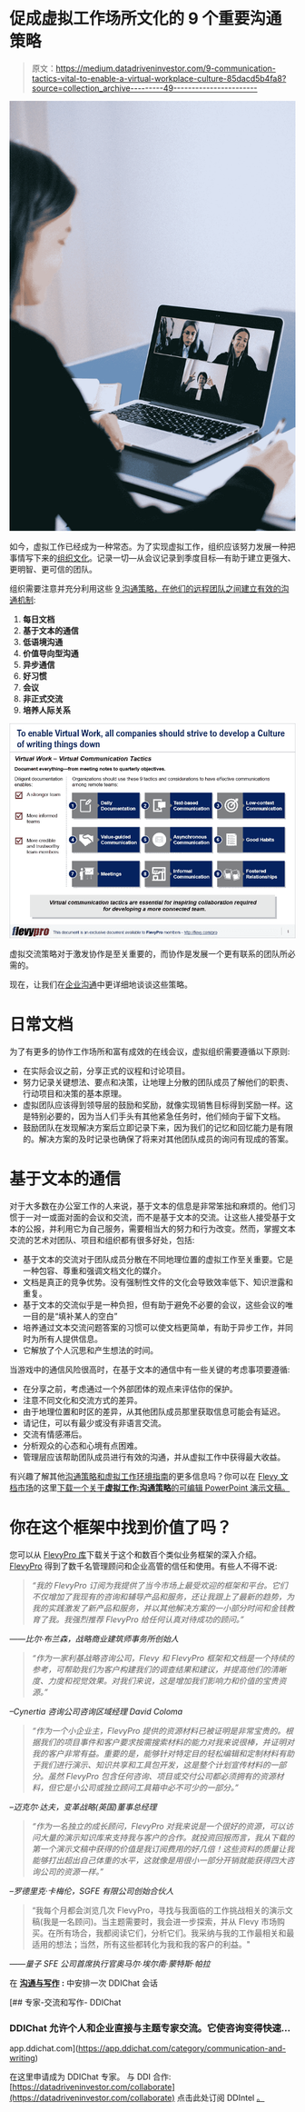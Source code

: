 # 促成虚拟工作场所文化的 9 个重要沟通策略

> 原文：<https://medium.datadriveninvestor.com/9-communication-tactics-vital-to-enable-a-virtual-workplace-culture-85dacd5b4fa8?source=collection_archive---------49----------------------->

![](img/8df0ae648823eae53eb9857bc8fe409d.png)

如今，虚拟工作已经成为一种常态。为了实现虚拟工作，组织应该努力发展一种把事情写下来的[组织文化](https://flevy.com/browse/stream/culture)。记录一切—从会议记录到季度目标—有助于建立更强大、更明智、更可信的团队。

组织需要注意并充分利用这些 [9 沟通策略，在他们的远程团队之间建立有效的沟通机制](https://flevy.com/browse/flevypro/virtual-teams-challenges-and-benefits-4013):

1.  **每日文档**
2.  **基于文本的通信**
3.  **低语境沟通**
4.  **价值导向型沟通**
5.  **异步通信**
6.  **好习惯**
7.  **会议**
8.  **非正式交流**
9.  **培养人际关系**

![](img/f34c0aefad2323e436fdca91860d5a21.png)

虚拟交流策略对于激发协作是至关重要的，而协作是发展一个更有联系的团队所必需的。

现在，让我们在[企业沟通](https://flevy.com/function/Corporate-Communications-comm)中更详细地谈谈这些策略。

# 日常文档

为了有更多的协作工作场所和富有成效的在线会议，虚拟组织需要遵循以下原则:

*   在实际会议之前，分享正式的议程和讨论项目。
*   努力记录关键想法、要点和决策，让地理上分散的团队成员了解他们的职责、行动项目和决策的基本原理。
*   虚拟团队应该得到领导层的鼓励和奖励，就像实现销售目标得到奖励一样。这是特别必要的，因为当人们手头有其他紧急任务时，他们倾向于留下文档。
*   鼓励团队在发现解决方案后立即记录下来，因为我们的记忆和回忆能力是有限的。解决方案的及时记录也确保了将来对其他团队成员的询问有现成的答案。

# 基于文本的通信

对于大多数在办公室工作的人来说，基于文本的信息是非常笨拙和麻烦的。他们习惯于一对一或面对面的会议和交流，而不是基于文本的交流。让这些人接受基于文本的公报，并利用它为自己服务，需要相当大的努力和行为改变。然而，掌握文本交流的艺术对团队、项目和组织都有很多好处，包括:

*   基于文本的交流对于团队成员分散在不同地理位置的虚拟工作至关重要。它是一种包容、尊重和强调文档文化的媒介。
*   文档是真正的竞争优势。没有强制性文件的文化会导致效率低下、知识泄露和重复。
*   基于文本的交流似乎是一种负担，但有助于避免不必要的会议，这些会议的唯一目的是“填补某人的空白”
*   培养通过文本交流问题答案的习惯可以使文档更简单，有助于异步工作，并同时为所有人提供信息。
*   它解放了个人沉思和产生想法的时间。

当游戏中的通信风险很高时，在基于文本的通信中有一些关键的考虑事项要遵循:

*   在分享之前，考虑通过一个外部团体的观点来评估你的保护。
*   注意不同文化和交流方式的差异。
*   由于地理位置和时区的差异，从其他团队成员那里获取信息可能会有延迟。
*   请记住，可以有最少或没有非语言交流。
*   交流有情感滞后。
*   分析观众的心态和心境有点困难。
*   管理层应该帮助团队成员进行有效的沟通，并从虚拟工作中获得最大收益。

有兴趣了解其他[沟通策略和虚拟工作环境指南](https://flevy.com/browse/flevypro/virtual-work-communication-tactics-5448)的更多信息吗？你可以在 [Flevy 文档市场](https://flevy.com/browse)的这里[下载一个关于**虚拟工作:沟通策略**的可编辑 PowerPoint 演示文稿。](https://flevy.com/browse/flevypro/virtual-work-communication-tactics-5448)

# 你在这个框架中找到价值了吗？

您可以从 [FlevyPro 库](https://flevy.com/pro/library)下载关于这个和数百个类似业务框架的深入介绍。 [FlevyPro](https://flevy.com/pro) 得到了数千名管理顾问和企业高管的信任和使用。有些人不得不说:

> *“我的 FlevyPro 订阅为我提供了当今市场上最受欢迎的框架和平台。它们不仅增加了我现有的咨询和辅导产品和服务，还让我跟上了最新的趋势，为我的实践激发了新产品和服务，并以其他解决方案的一小部分时间和金钱教育了我。我强烈推荐 FlevyPro 给任何认真对待成功的顾问。”*

*——比尔·布兰森，战略商业建筑师事务所创始人*

> *“作为一家利基战略咨询公司，Flevy 和 FlevyPro 框架和文档是一个持续的参考，可帮助我们为客户构建我们的调查结果和建议，并提高他们的清晰度、力度和视觉效果。对我们来说，这是增加我们影响力和价值的宝贵资源。”*

*–Cynertia 咨询公司咨询区域经理 David Coloma*

> *“作为一个小企业主，FlevyPro 提供的资源材料已被证明是非常宝贵的。根据我们的项目事件和客户要求按需搜索材料的能力对我来说很棒，并证明对我的客户非常有益。重要的是，能够针对特定目的轻松编辑和定制材料有助于我们进行演示、知识共享和工具包开发，这是整个计划宣传材料的一部分。虽然 FlevyPro 包含任何咨询、项目或交付公司都必须拥有的资源材料，但它是小公司或独立顾问工具箱中必不可少的一部分。”*

*–迈克尔·达夫，变革战略(英国)董事总经理*

> *“作为一名独立的成长顾问，FlevyPro 对我来说是一个很好的资源，可以访问大量的演示知识库来支持我与客户的合作。就投资回报而言，我从下载的第一个演示文稿中获得的价值是我订阅费用的好几倍！这些资料的质量让我能够打出超出自己体重的水平，这就像是用很小一部分开销就能获得四大咨询公司的资源一样。”*

*–罗德里克·卡梅伦，SGFE 有限公司创始合伙人*

> “我每个月都会浏览几次 FlevyPro，寻找与我面临的工作挑战相关的演示文稿(我是一名顾问)。当主题需要时，我会进一步探索，并从 Flevy 市场购买。在所有场合，我都阅读它们，分析它们。我采纳与我的工作最相关和最适用的想法；当然，所有这些都转化为我和我的客户的利益。"

*——量子 SFE 公司首席执行官奥马尔·埃尔南·蒙特斯·帕拉*

在 [**沟通与写作**](https://app.ddichat.com/category/communication-and-writing) **:** 中安排一次 DDIChat 会话

[](https://app.ddichat.com/category/communication-and-writing) [## 专家-交流和写作- DDIChat

### DDIChat 允许个人和企业直接与主题专家交流。它使咨询变得快速…

app.ddichat.com](https://app.ddichat.com/category/communication-and-writing) 

在这里申请成为 DDIChat 专家。
与 DDI 合作:[https://datadriveninvestor.com/collaborate](https://datadriveninvestor.com/collaborate)
点击此处订阅 DDIntel [。](https://ddintel.datadriveninvestor.com/)